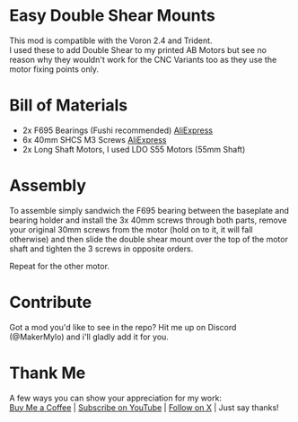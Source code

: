 Easy Double Shear Mounts
===
This mod is compatible with the Voron 2.4 and Trident.\
I used these to add Double Shear to my printed AB Motors but see no reason why they wouldn't work for the CNC Variants too as they use the motor fixing points only.

Bill of Materials
==
- 2x F695 Bearings (Fushi recommended) [AliExpress](https://s.click.aliexpress.com/e/_oConF27)
- 6x 40mm SHCS M3 Screws [AliExpress](https://s.click.aliexpress.com/e/_oo3MR5Z)
- 2x Long Shaft Motors, I used LDO S55 Motors (55mm Shaft)

Assembly
==
To assemble simply sandwich the F695 bearing between the baseplate and bearing holder and install the 3x 40mm screws through both parts, remove your original 30mm screws from the motor (hold on to it, it will fall otherwise) and then slide the double shear mount over the top of the motor shaft and tighten the 3 screws in opposite orders.

Repeat for the other motor.

Contribute
===
Got a mod you'd like to see in the repo? Hit me up on Discord (@MakerMylo) and i'll gladly add it for you.

Thank Me
===
A few ways you can show your appreciation for my work:\
[Buy Me a Coffee](https://buymeacoffee.com/makermylo) | [Subscribe on YouTube](https://www.youtube.com/@makermylo) | [Follow on X](https://x.com/MakerMylo) | Just say thanks!
